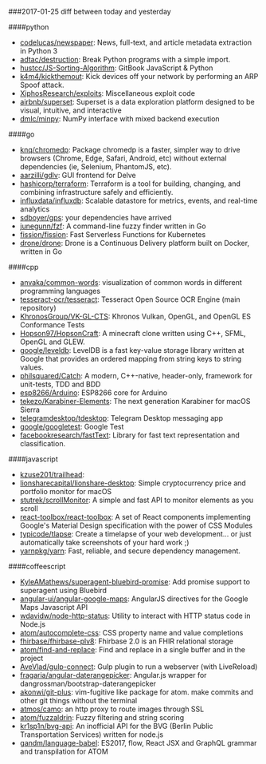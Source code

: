 ###2017-01-25
diff between today and yesterday

####python
* [codelucas/newspaper](https://github.com/codelucas/newspaper): News, full-text, and article metadata extraction in Python 3
* [adtac/destruction](https://github.com/adtac/destruction): Break Python programs with a simple import.
* [hustcc/JS-Sorting-Algorithm](https://github.com/hustcc/JS-Sorting-Algorithm):  GitBook   JavaScript & Python 
* [k4m4/kickthemout](https://github.com/k4m4/kickthemout):  Kick devices off your network by performing an ARP Spoof attack.
* [XiphosResearch/exploits](https://github.com/XiphosResearch/exploits): Miscellaneous exploit code
* [airbnb/superset](https://github.com/airbnb/superset): Superset is a data exploration platform designed to be visual, intuitive, and interactive
* [dmlc/minpy](https://github.com/dmlc/minpy): NumPy interface with mixed backend execution

####go
* [knq/chromedp](https://github.com/knq/chromedp): Package chromedp is a faster, simpler way to drive browsers (Chrome, Edge, Safari, Android, etc) without external dependencies (ie, Selenium, PhantomJS, etc).
* [aarzilli/gdlv](https://github.com/aarzilli/gdlv): GUI frontend for Delve
* [hashicorp/terraform](https://github.com/hashicorp/terraform): Terraform is a tool for building, changing, and combining infrastructure safely and efficiently.
* [influxdata/influxdb](https://github.com/influxdata/influxdb): Scalable datastore for metrics, events, and real-time analytics
* [sdboyer/gps](https://github.com/sdboyer/gps): your dependencies have arrived
* [junegunn/fzf](https://github.com/junegunn/fzf):  A command-line fuzzy finder written in Go
* [fission/fission](https://github.com/fission/fission): Fast Serverless Functions for Kubernetes
* [drone/drone](https://github.com/drone/drone): Drone is a Continuous Delivery platform built on Docker, written in Go

####cpp
* [anvaka/common-words](https://github.com/anvaka/common-words): visualization of common words in different programming languages
* [tesseract-ocr/tesseract](https://github.com/tesseract-ocr/tesseract): Tesseract Open Source OCR Engine (main repository)
* [KhronosGroup/VK-GL-CTS](https://github.com/KhronosGroup/VK-GL-CTS): Khronos Vulkan, OpenGL, and OpenGL ES Conformance Tests
* [Hopson97/HopsonCraft](https://github.com/Hopson97/HopsonCraft): A minecraft clone written using C++, SFML, OpenGL and GLEW.
* [google/leveldb](https://github.com/google/leveldb): LevelDB is a fast key-value storage library written at Google that provides an ordered mapping from string keys to string values.
* [philsquared/Catch](https://github.com/philsquared/Catch): A modern, C++-native, header-only, framework for unit-tests, TDD and BDD
* [esp8266/Arduino](https://github.com/esp8266/Arduino): ESP8266 core for Arduino
* [tekezo/Karabiner-Elements](https://github.com/tekezo/Karabiner-Elements): The next generation Karabiner for macOS Sierra
* [telegramdesktop/tdesktop](https://github.com/telegramdesktop/tdesktop): Telegram Desktop messaging app
* [google/googletest](https://github.com/google/googletest): Google Test
* [facebookresearch/fastText](https://github.com/facebookresearch/fastText): Library for fast text representation and classification.

####javascript
* [kzuse201/trailhead](https://github.com/kzuse201/trailhead): 
* [lionsharecapital/lionshare-desktop](https://github.com/lionsharecapital/lionshare-desktop):  Simple cryptocurrency price and portfolio monitor for macOS
* [stutrek/scrollMonitor](https://github.com/stutrek/scrollMonitor): A simple and fast API to monitor elements as you scroll
* [react-toolbox/react-toolbox](https://github.com/react-toolbox/react-toolbox): A set of React components implementing Google's Material Design specification with the power of CSS Modules
* [typicode/tlapse](https://github.com/typicode/tlapse):  Create a timelapse of your web development... or just automatically take screenshots of your hard work ;)
* [yarnpkg/yarn](https://github.com/yarnpkg/yarn):  Fast, reliable, and secure dependency management.

####coffeescript
* [KyleAMathews/superagent-bluebird-promise](https://github.com/KyleAMathews/superagent-bluebird-promise): Add promise support to superagent using Bluebird
* [angular-ui/angular-google-maps](https://github.com/angular-ui/angular-google-maps): AngularJS directives for the Google Maps Javascript API
* [wdavidw/node-http-status](https://github.com/wdavidw/node-http-status): Utility to interact with HTTP status code in Node.js
* [atom/autocomplete-css](https://github.com/atom/autocomplete-css): CSS property name and value completions
* [fhirbase/fhirbase-plv8](https://github.com/fhirbase/fhirbase-plv8): Fhirbase 2.0 is an FHIR relational storage
* [atom/find-and-replace](https://github.com/atom/find-and-replace): Find and replace in a single buffer and in the project
* [AveVlad/gulp-connect](https://github.com/AveVlad/gulp-connect): Gulp plugin to run a webserver (with LiveReload)
* [fragaria/angular-daterangepicker](https://github.com/fragaria/angular-daterangepicker): Angular.js wrapper for dangrossman/bootstrap-daterangepicker
* [akonwi/git-plus](https://github.com/akonwi/git-plus): vim-fugitive like package for atom. make commits and other git things without the terminal
* [atmos/camo](https://github.com/atmos/camo):  an http proxy to route images through SSL
* [atom/fuzzaldrin](https://github.com/atom/fuzzaldrin): Fuzzy filtering and string scoring
* [kr1sp1n/bvg-api](https://github.com/kr1sp1n/bvg-api): An inofficial API for the BVG (Berlin Public Transportation Services) written for node.js
* [gandm/language-babel](https://github.com/gandm/language-babel): ES2017, flow, React JSX and GraphQL grammar and transpilation for ATOM

